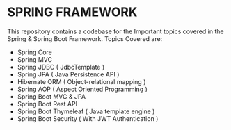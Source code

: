 # SPRING FRAMEWORK

This repository contains a codebase for the Important topics covered in the Spring & Spring Boot Framework.
Topics Covered are:
- Spring Core
- Spring MVC 
- Spring JDBC ( JdbcTemplate )
- Spring JPA ( Java Persistence API )
- Hibernate ORM ( Object-relational mapping )
- Spring AOP ( Aspect Oriented Programming )
- Spring Boot MVC & JPA
- Spring Boot Rest API
- Spring Boot Thymeleaf ( Java template engine )
- Spring Boot Security ( With JWT Authentication )

